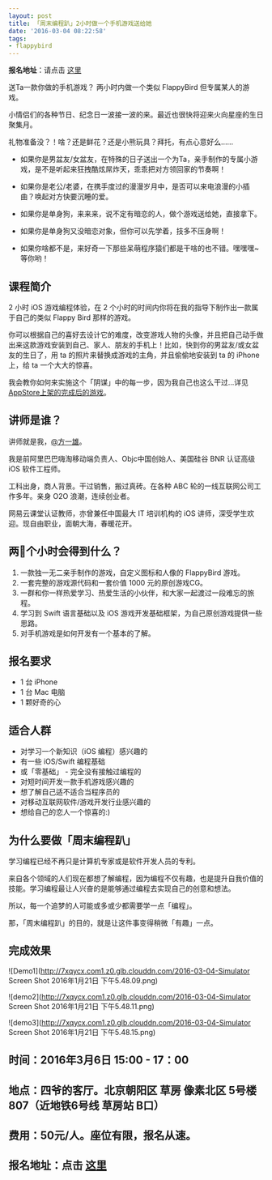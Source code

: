 ```yaml
---
layout: post
title: 「周末编程趴」2小时做一个手机游戏送给她
date: '2016-03-04 08:22:58'
tags:
- flappybird
---
```


**报名地址**：请点击 [这里](http://www.huodongxing.com/event/8324665646200)

送Ta一款你做的手机游戏？ 两小时内做一个类似 FlappyBird 但专属某人的游戏。

小情侣们的各种节日、纪念日一波接一波的来。最近也很快将迎来火向星座的生日聚集月。

礼物准备没？！啥？还是鲜花？还是小熊玩具？拜托，有点心意好么……

- 如果你是男盆友/女盆友，在特殊的日子送出一个为Ta，亲手制作的专属小游戏，是不是听起来狂拽酷炫屌炸天，乖乖把对方领回家的节奏啊！

- 如果你是老公/老婆，在携手度过的漫漫岁月中，是否可以来电浪漫的小插曲？唤起对方快要沉睡的爱。

- 如果你是单身狗，来来来，说不定有暗恋的人，做个游戏送给她，直接拿下。

- 如果你是单身狗又没暗恋对象，但你可以先学着，技多不压身啊！

- 如果你啥都不是，来好奇一下那些呆萌程序猿们都是干啥的也不错。嘿嘿嘿~等你哟！

## 课程简介

2 小时 iOS 游戏编程体验，在 2 个小时的时间内你将在我的指导下制作出一款属于自己的类似 Flappy Bird 那样的游戏。

你可以根据自己的喜好去设计它的难度，改变游戏人物的头像，并且把自己动手做出来这款游戏安装到自己、家人、朋友的手机上！比如，快到你的男盆友/或女盆友的生日了，用 ta 的照片来替换成游戏的主角，并且偷偷地安装到 ta 的 iPhone 上，给 ta 一个大大的惊喜。

我会教你如何来实施这个「阴谋」中的每一步，因为我自己也这么干过...详见 [AppStore上架的完成后的游戏](http://itunes.apple.com/app/id1077251372?mt=8)。

## 讲师是谁？

讲师就是我，[@方一雄](http://www.weibo.com/fangyixiong)。

我是前阿里巴巴嗨淘移动端负责人、Objc中国创始人、美国硅谷 BNR 认证高级 iOS 软件工程师。

工科出身，商人背景。干过销售，搬过真砖。在各种 ABC 轮的一线互联网公司工作多年。亲身 O2O 浪潮，连续创业者。

网易云课堂认证教师，亦曾兼任中国最大 IT 培训机构的 iOS 讲师，深受学生欢迎。现自由职业，面朝大海，春暖花开。

## 两个小时会得到什么？

1. 一款独一无二亲手制作的游戏，自定义图标和人像的 FlappyBird 游戏。
2. 一套完整的游戏源代码和一套价值 1000 元的原创游戏CG。
3. 一群和你一样热爱学习、热爱生活的小伙伴，和大家一起渡过一段难忘的旅程。
4. 学习到 Swift 语言基础以及 iOS 游戏开发基础框架，为自己原创游戏提供一些思路。
5. 对手机游戏是如何开发有一个基本的了解。

## 报名要求

- 1 台 iPhone 
- 1 台 Mac 电脑
- 1 颗好奇的心

## 适合人群

- 对学习一个新知识（iOS 编程）感兴趣的
- 有一些 iOS/Swift 编程基础
- 或「零基础」 - 完全没有接触过编程的
- 对短时间开发一款手机游戏感兴趣的
- 想了解自己适不适合当程序员的
- 对移动互联网软件/游戏开发行业感兴趣的
- 想给自己的恋人一个惊喜的:)

## 为什么要做「周末编程趴」

学习编程已经不再只是计算机专家或是软件开发人员的专利。

来自各个领域的人们现在都想了解编程，因为编程不仅有趣，也是提升自我价值的技能。学习编程最让人兴奋的是能够通过编程去实现自己的创意和想法。

所以，每一个追梦的人可能或多或少都需要学一点「编程」。

那，「周末编程趴」的目的，就是让这件事变得稍微「有趣」一点。

## 完成效果
![Demo1](http://7xqycx.com1.z0.glb.clouddn.com/2016-03-04-Simulator Screen Shot 2016年1月21日 下午5.48.09.png)

![demo2](http://7xqycx.com1.z0.glb.clouddn.com/2016-03-04-Simulator Screen Shot 2016年1月21日 下午5.48.11.png)

![demo3](http://7xqycx.com1.z0.glb.clouddn.com/2016-03-04-Simulator Screen Shot 2016年1月21日 下午5.48.15.png)


## 时间：2016年3月6日 15:00 - 17：00

## 地点：四爷的客厅。北京朝阳区 草房 像素北区 5号楼807（近地铁6号线 草房站 B口）

## 费用：50元/人。座位有限，报名从速。

## 报名地址：点击 [这里](http://www.huodongxing.com/event/8324665646200)